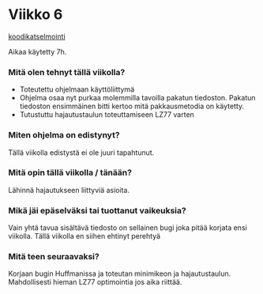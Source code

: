 # Viikko 6

[koodikatselmointi](https://github.com/JaykobJ/ReittiJoonasTira/issues/2)


Aikaa käytetty 7h.

### Mitä olen tehnyt tällä viikolla?

  * Toteutettu ohjelmaan käyttöliittymä
  * Ohjelma osaa nyt purkaa molemmilla tavoilla pakatun tiedoston. Pakatun tiedoston ensimmäinen bitti kertoo mitä pakkausmetodia on käytetty.
  * Tutustuttu hajautustaulun toteuttamiseen LZ77 varten
  
### Miten ohjelma on edistynyt?

Tällä viikolla edistystä ei ole juuri tapahtunut.

### Mitä opin tällä viikolla / tänään?

Lähinnä hajautukseen liittyviä asioita.

### Mikä jäi epäselväksi tai tuottanut vaikeuksia?

Vain yhtä tavua sisältävä tiedosto on sellainen bugi joka pitää korjata ensi viikolla. Tällä viikolla en siihen ehtinyt perehtyä

### Mitä teen seuraavaksi?

Korjaan bugin Huffmanissa ja toteutan minimikeon ja hajautustaulun. Mahdollisesti hieman LZ77 optimointia jos aika riittää.

